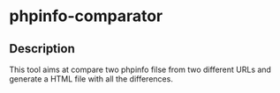# phpinfo-comparator

## Description

This tool aims at compare two phpinfo filse from two different URLs and generate a HTML file with all the differences.